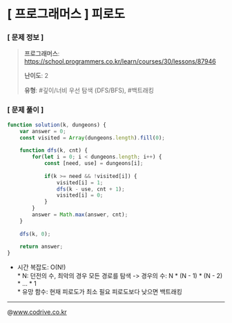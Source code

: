 # [ 프로그래머스 ] 피로도

### [ 문제 정보 ]
> **프로그래머스**: https://school.programmers.co.kr/learn/courses/30/lessons/87946
> 
> **난이도**: 2
>
> **유형**: #깊이/너비 우선 탐색 (DFS/BFS), #백트래킹


### [ 문제 풀이 ]
```JavaScript
function solution(k, dungeons) {
    var answer = 0;
    const visited = Array(dungeons.length).fill(0);
    
    function dfs(k, cnt) {
        for(let i = 0; i < dungeons.length; i++) {
            const [need, use] = dungeons[i];
            
            if(k >= need && !visited[i]) {
                visited[i] = 1;
                dfs(k - use, cnt + 1);
                visited[i] = 0;
            }
        }
        answer = Math.max(answer, cnt);
    }
    
    dfs(k, 0);
    
    return answer;
}
```
* 시간 복잡도: O(N!)<br>* N: 던전의 수, 최악의 경우 모든 경로를 탐색 -> 경우의 수: N * (N - 1) * (N - 2) * ... * 1<br>* 유망 함수: 현재 피로도가 최소 필요 피로도보다 낮으면 백트래킹


---
@www.codrive.co.kr